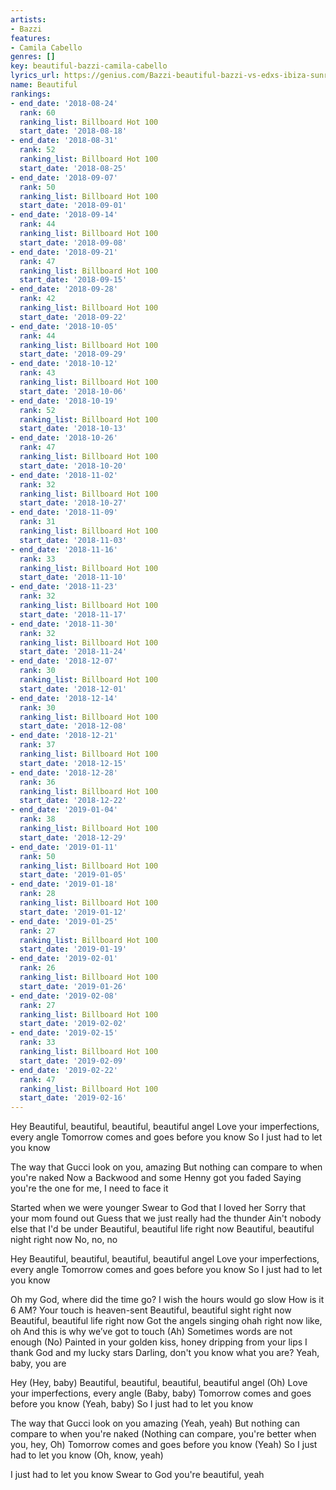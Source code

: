 ```yaml
---
artists:
- Bazzi
features:
- Camila Cabello
genres: []
key: beautiful-bazzi-camila-cabello
lyrics_url: https://genius.com/Bazzi-beautiful-bazzi-vs-edxs-ibiza-sunrise-remix-lyrics
name: Beautiful
rankings:
- end_date: '2018-08-24'
  rank: 60
  ranking_list: Billboard Hot 100
  start_date: '2018-08-18'
- end_date: '2018-08-31'
  rank: 52
  ranking_list: Billboard Hot 100
  start_date: '2018-08-25'
- end_date: '2018-09-07'
  rank: 50
  ranking_list: Billboard Hot 100
  start_date: '2018-09-01'
- end_date: '2018-09-14'
  rank: 44
  ranking_list: Billboard Hot 100
  start_date: '2018-09-08'
- end_date: '2018-09-21'
  rank: 47
  ranking_list: Billboard Hot 100
  start_date: '2018-09-15'
- end_date: '2018-09-28'
  rank: 42
  ranking_list: Billboard Hot 100
  start_date: '2018-09-22'
- end_date: '2018-10-05'
  rank: 44
  ranking_list: Billboard Hot 100
  start_date: '2018-09-29'
- end_date: '2018-10-12'
  rank: 43
  ranking_list: Billboard Hot 100
  start_date: '2018-10-06'
- end_date: '2018-10-19'
  rank: 52
  ranking_list: Billboard Hot 100
  start_date: '2018-10-13'
- end_date: '2018-10-26'
  rank: 47
  ranking_list: Billboard Hot 100
  start_date: '2018-10-20'
- end_date: '2018-11-02'
  rank: 32
  ranking_list: Billboard Hot 100
  start_date: '2018-10-27'
- end_date: '2018-11-09'
  rank: 31
  ranking_list: Billboard Hot 100
  start_date: '2018-11-03'
- end_date: '2018-11-16'
  rank: 33
  ranking_list: Billboard Hot 100
  start_date: '2018-11-10'
- end_date: '2018-11-23'
  rank: 32
  ranking_list: Billboard Hot 100
  start_date: '2018-11-17'
- end_date: '2018-11-30'
  rank: 32
  ranking_list: Billboard Hot 100
  start_date: '2018-11-24'
- end_date: '2018-12-07'
  rank: 30
  ranking_list: Billboard Hot 100
  start_date: '2018-12-01'
- end_date: '2018-12-14'
  rank: 30
  ranking_list: Billboard Hot 100
  start_date: '2018-12-08'
- end_date: '2018-12-21'
  rank: 37
  ranking_list: Billboard Hot 100
  start_date: '2018-12-15'
- end_date: '2018-12-28'
  rank: 36
  ranking_list: Billboard Hot 100
  start_date: '2018-12-22'
- end_date: '2019-01-04'
  rank: 38
  ranking_list: Billboard Hot 100
  start_date: '2018-12-29'
- end_date: '2019-01-11'
  rank: 50
  ranking_list: Billboard Hot 100
  start_date: '2019-01-05'
- end_date: '2019-01-18'
  rank: 28
  ranking_list: Billboard Hot 100
  start_date: '2019-01-12'
- end_date: '2019-01-25'
  rank: 27
  ranking_list: Billboard Hot 100
  start_date: '2019-01-19'
- end_date: '2019-02-01'
  rank: 26
  ranking_list: Billboard Hot 100
  start_date: '2019-01-26'
- end_date: '2019-02-08'
  rank: 27
  ranking_list: Billboard Hot 100
  start_date: '2019-02-02'
- end_date: '2019-02-15'
  rank: 33
  ranking_list: Billboard Hot 100
  start_date: '2019-02-09'
- end_date: '2019-02-22'
  rank: 47
  ranking_list: Billboard Hot 100
  start_date: '2019-02-16'
---
```

Hey
Beautiful, beautiful, beautiful, beautiful angel
Love your imperfections, every angle
Tomorrow comes and goes before you know
So I just had to let you know


The way that Gucci look on you, amazing
But nothing can compare to when you're naked
Now a Backwood and some Henny got you faded
Saying you're the one for me, I need to face it


Started when we were younger
Swear to God that I loved her
Sorry that your mom found out
Guess that we just really had the thunder
Ain't nobody else that I'd be under
Beautiful, beautiful life right now
Beautiful, beautiful night right now
No, no, no


Hey
Beautiful, beautiful, beautiful, beautiful angel
Love your imperfections, every angle
Tomorrow comes and goes before you know
So I just had to let you know




Oh my God, where did the time go?
I wish the hours would go slow
How is it 6 AM?
Your touch is heaven-sent
Beautiful, beautiful sight right now
Beautiful, beautiful life right now
Got the angels singing ohah right now like, oh
And this is why we’ve got to touch (Ah)
Sometimes words are not enough (No)
Painted in your golden kiss, honey dripping from your lips
I thank God and my lucky stars
Darling, don't you know what you are?
Yeah, baby, you are


Hey (Hey, baby)
Beautiful, beautiful, beautiful, beautiful angel (Oh)
Love your imperfections, every angle (Baby, baby)
Tomorrow comes and goes before you know (Yeah, baby)
So I just had to let you know


The way that Gucci look on you amazing (Yeah, yeah)
But nothing can compare to when you're naked
(Nothing can compare, you're better when you, hey, Oh)
Tomorrow comes and goes before you know (Yeah)
So I just had to let you know (Oh, know, yeah)

I just had to let you know
Swear to God you're beautiful, yeah
